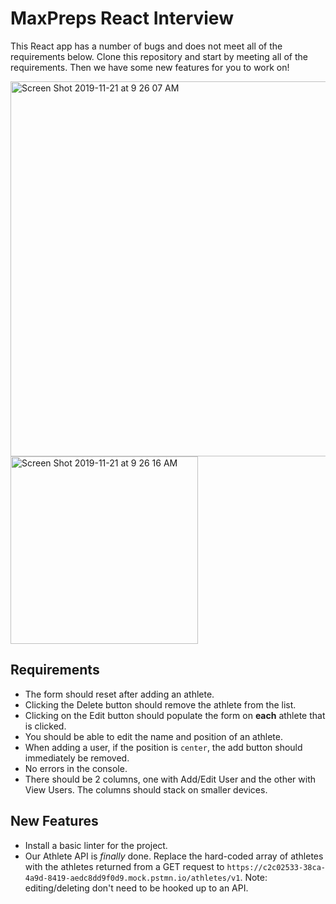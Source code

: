 # MaxPreps React Interview

This React app has a number of bugs and does not meet all of the requirements below. Clone this repository and start by meeting all of the requirements. Then we have some new features for you to work on!

<img width="600" alt="Screen Shot 2019-11-21 at 9 26 07 AM" src="https://user-images.githubusercontent.com/49081448/69361281-01279400-0c41-11ea-8e98-35d37ec3380e.png">

<img width="300" alt="Screen Shot 2019-11-21 at 9 26 16 AM" src="https://user-images.githubusercontent.com/49081448/69361282-0258c100-0c41-11ea-8d94-7568ec736431.png">

## Requirements
- The form should reset after adding an athlete.
- Clicking the Delete button should remove the athlete from the list.
- Clicking on the Edit button should populate the form on **each** athlete that is clicked.
- You should be able to edit the name and position of an athlete.
- When adding a user, if the position is `center`, the add button should immediately be removed.
- No errors in the console.
- There should be 2 columns, one with Add/Edit User and the other with View Users. The columns should stack on smaller devices.

## New Features
- Install a basic linter for the project.
- Our Athlete API is *finally* done. Replace the hard-coded array of athletes with the athletes returned from a GET request to `https://c2c02533-38ca-4a9d-8419-aedc8dd9f0d9.mock.pstmn.io/athletes/v1`. Note: editing/deleting don't need to be hooked up to an API.
